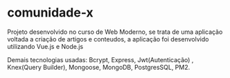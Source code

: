 # comunidade-x
Projeto desenvolvido no curso de Web Moderno, se trata de uma aplicação voltada a criação de artigos e conteudos, a aplicação foi desenvolvido utilizando Vue.js e Node.js

Demais tecnologias usadas: Bcrypt, Express, Jwt(Autenticação) , Knex(Query Builder), Mongoose, MongoDB, PostgresSQL, PM2.
